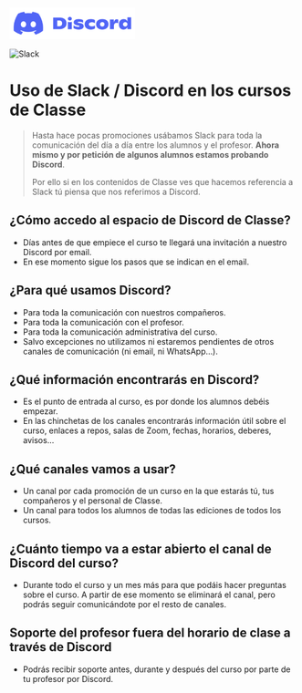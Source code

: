 ![Discord](./recursos/discord-logo.png)

![Slack](https://user-images.githubusercontent.com/3619686/183940033-a7f3ea42-eb09-4256-9524-ee65a0b3458d.png)

# Uso de Slack / Discord en los cursos de Classe

> Hasta hace pocas promociones usábamos Slack para toda la comunicación del día a día entre los alumnos y el profesor. **Ahora mismo y por petición de algunos alumnos estamos probando Discord**.
>
> Por ello si en los contenidos de Classe ves que hacemos referencia a Slack tú piensa que nos referimos a Discord.

## ¿Cómo accedo al espacio de Discord de Classe?

- Días antes de que empiece el curso te llegará una invitación a nuestro Discord por email.
- En ese momento sigue los pasos que se indican en el email.

## ¿Para qué usamos Discord?

- Para toda la comunicación con nuestros compañeros.
- Para toda la comunicación con el profesor.
- Para toda la comunicación administrativa del curso.
- Salvo excepciones no utilizamos ni estaremos pendientes de otros canales de comunicación (ni email, ni WhatsApp...).

## ¿Qué información encontrarás en Discord?

- Es el punto de entrada al curso, es por donde los alumnos debéis empezar.
- En las chinchetas de los canales encontrarás información útil sobre el curso, enlaces a repos, salas de Zoom, fechas, horarios, deberes, avisos...

## ¿Qué canales vamos a usar?

- Un canal por cada promoción de un curso en la que estarás tú, tus compañeros y el personal de Classe.
- Un canal para todos los alumnos de todas las ediciones de todos los cursos.

## ¿Cuánto tiempo va a estar abierto el canal de Discord del curso?

- Durante todo el curso y un mes más para que podáis hacer preguntas sobre el curso. A partir de ese momento se eliminará el canal, pero podrás seguir comunicándote por el resto de canales.

## Soporte del profesor fuera del horario de clase a través de Discord

- Podrás recibir soporte antes, durante y después del curso por parte de tu profesor por Discord.
